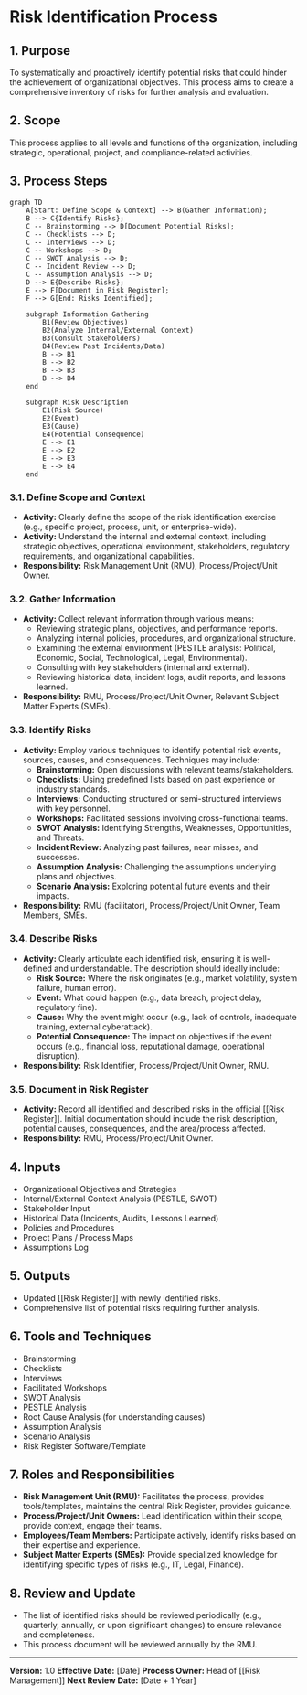 # Risk Identification Process

## 1. Purpose
To systematically and proactively identify potential risks that could hinder the achievement of organizational objectives. This process aims to create a comprehensive inventory of risks for further analysis and evaluation.

## 2. Scope
This process applies to all levels and functions of the organization, including strategic, operational, project, and compliance-related activities.

## 3. Process Steps

```mermaid
graph TD
    A[Start: Define Scope & Context] --> B(Gather Information);
    B --> C{Identify Risks};
    C -- Brainstorming --> D[Document Potential Risks];
    C -- Checklists --> D;
    C -- Interviews --> D;
    C -- Workshops --> D;
    C -- SWOT Analysis --> D;
    C -- Incident Review --> D;
    C -- Assumption Analysis --> D;
    D --> E{Describe Risks};
    E --> F[Document in Risk Register];
    F --> G[End: Risks Identified];

    subgraph Information Gathering
        B1(Review Objectives)
        B2(Analyze Internal/External Context)
        B3(Consult Stakeholders)
        B4(Review Past Incidents/Data)
        B --> B1
        B --> B2
        B --> B3
        B --> B4
    end

    subgraph Risk Description
        E1(Risk Source)
        E2(Event)
        E3(Cause)
        E4(Potential Consequence)
        E --> E1
        E --> E2
        E --> E3
        E --> E4
    end
```

### 3.1. Define Scope and Context
- **Activity:** Clearly define the scope of the risk identification exercise (e.g., specific project, process, unit, or enterprise-wide).
- **Activity:** Understand the internal and external context, including strategic objectives, operational environment, stakeholders, regulatory requirements, and organizational capabilities.
- **Responsibility:** Risk Management Unit (RMU), Process/Project/Unit Owner.

### 3.2. Gather Information
- **Activity:** Collect relevant information through various means:
    - Reviewing strategic plans, objectives, and performance reports.
    - Analyzing internal policies, procedures, and organizational structure.
    - Examining the external environment (PESTLE analysis: Political, Economic, Social, Technological, Legal, Environmental).
    - Consulting with key stakeholders (internal and external).
    - Reviewing historical data, incident logs, audit reports, and lessons learned.
- **Responsibility:** RMU, Process/Project/Unit Owner, Relevant Subject Matter Experts (SMEs).

### 3.3. Identify Risks
- **Activity:** Employ various techniques to identify potential risk events, sources, causes, and consequences. Techniques may include:
    - **Brainstorming:** Open discussions with relevant teams/stakeholders.
    - **Checklists:** Using predefined lists based on past experience or industry standards.
    - **Interviews:** Conducting structured or semi-structured interviews with key personnel.
    - **Workshops:** Facilitated sessions involving cross-functional teams.
    - **SWOT Analysis:** Identifying Strengths, Weaknesses, Opportunities, and Threats.
    - **Incident Review:** Analyzing past failures, near misses, and successes.
    - **Assumption Analysis:** Challenging the assumptions underlying plans and objectives.
    - **Scenario Analysis:** Exploring potential future events and their impacts.
- **Responsibility:** RMU (facilitator), Process/Project/Unit Owner, Team Members, SMEs.

### 3.4. Describe Risks
- **Activity:** Clearly articulate each identified risk, ensuring it is well-defined and understandable. The description should ideally include:
    - **Risk Source:** Where the risk originates (e.g., market volatility, system failure, human error).
    - **Event:** What could happen (e.g., data breach, project delay, regulatory fine).
    - **Cause:** Why the event might occur (e.g., lack of controls, inadequate training, external cyberattack).
    - **Potential Consequence:** The impact on objectives if the event occurs (e.g., financial loss, reputational damage, operational disruption).
- **Responsibility:** Risk Identifier, Process/Project/Unit Owner, RMU.

### 3.5. Document in Risk Register
- **Activity:** Record all identified and described risks in the official [[Risk Register]]. Initial documentation should include the risk description, potential causes, consequences, and the area/process affected.
- **Responsibility:** RMU, Process/Project/Unit Owner.

## 4. Inputs
- Organizational Objectives and Strategies
- Internal/External Context Analysis (PESTLE, SWOT)
- Stakeholder Input
- Historical Data (Incidents, Audits, Lessons Learned)
- Policies and Procedures
- Project Plans / Process Maps
- Assumptions Log

## 5. Outputs
- Updated [[Risk Register]] with newly identified risks.
- Comprehensive list of potential risks requiring further analysis.

## 6. Tools and Techniques
- Brainstorming
- Checklists
- Interviews
- Facilitated Workshops
- SWOT Analysis
- PESTLE Analysis
- Root Cause Analysis (for understanding causes)
- Assumption Analysis
- Scenario Analysis
- Risk Register Software/Template

## 7. Roles and Responsibilities
- **Risk Management Unit (RMU):** Facilitates the process, provides tools/templates, maintains the central Risk Register, provides guidance.
- **Process/Project/Unit Owners:** Lead identification within their scope, provide context, engage their teams.
- **Employees/Team Members:** Participate actively, identify risks based on their expertise and experience.
- **Subject Matter Experts (SMEs):** Provide specialized knowledge for identifying specific types of risks (e.g., IT, Legal, Finance).

## 8. Review and Update
- The list of identified risks should be reviewed periodically (e.g., quarterly, annually, or upon significant changes) to ensure relevance and completeness.
- This process document will be reviewed annually by the RMU.

---
**Version:** 1.0
**Effective Date:** [Date]
**Process Owner:** Head of [[Risk Management]]
**Next Review Date:** [Date + 1 Year] 